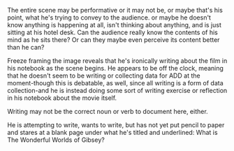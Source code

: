 The entire scene may be performative or it may not be, or maybe that's his point, what he's trying to convey to the audience. or maybe he doesn't know anything is happening at all, isn't thinking about anything, and is just sitting at his hotel desk. Can the audience really know the contents of his mind as he sits there? Or can they maybe even perceive its content better than he can?

Freeze framing the image reveals that he's ironically writing about the film in his notebook as the scene begins. He appears to be off the clock, meaning that he doesn't seem to be writing or collecting data for ADD at the moment-though this is debatable, as well, since all writing is a form of data collection-and he is instead doing some sort of writing exercise or reflection in his notebook about the movie itself.

Writing may not be the correct noun or verb to document here, either.

He is attempting to write, wants to write, but has not yet put pencil to paper and stares at a blank page under what he's titled and underlined: What is The Wonderful Worlds of Gibsey?